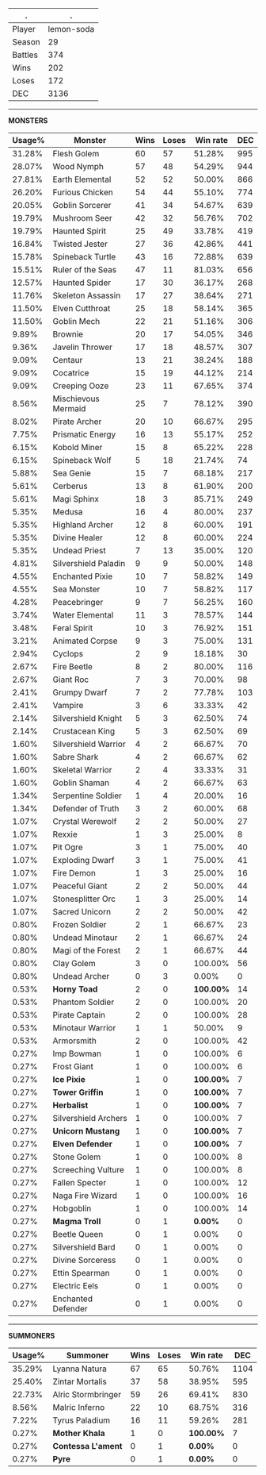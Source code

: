 .|.
|-|-
Player|lemon-soda
Season|29
Battles|374
Wins|202
Loses|172
DEC|3136

---
**MONSTERS**

Usage%|Monster|Wins|Loses|Win rate|DEC|
-|-|-|-|-|-|
31.28%|Flesh Golem|60|57|51.28%|995|
28.07%|Wood Nymph|57|48|54.29%|944|
27.81%|Earth Elemental|52|52|50.00%|866|
26.20%|Furious Chicken|54|44|55.10%|774|
20.05%|Goblin Sorcerer|41|34|54.67%|639|
19.79%|Mushroom Seer|42|32|56.76%|702|
19.79%|Haunted Spirit|25|49|33.78%|419|
16.84%|Twisted Jester|27|36|42.86%|441|
15.78%|Spineback Turtle|43|16|72.88%|639|
15.51%|Ruler of the Seas|47|11|81.03%|656|
12.57%|Haunted Spider|17|30|36.17%|268|
11.76%|Skeleton Assassin|17|27|38.64%|271|
11.50%|Elven Cutthroat|25|18|58.14%|365|
11.50%|Goblin Mech|22|21|51.16%|306|
9.89%|Brownie|20|17|54.05%|346|
9.36%|Javelin Thrower|17|18|48.57%|307|
9.09%|Centaur|13|21|38.24%|188|
9.09%|Cocatrice|15|19|44.12%|214|
9.09%|Creeping Ooze|23|11|67.65%|374|
8.56%|Mischievous Mermaid|25|7|78.12%|390|
8.02%|Pirate Archer|20|10|66.67%|295|
7.75%|Prismatic Energy|16|13|55.17%|252|
6.15%|Kobold Miner|15|8|65.22%|228|
6.15%|Spineback Wolf|5|18|21.74%|74|
5.88%|Sea Genie|15|7|68.18%|217|
5.61%|Cerberus|13|8|61.90%|200|
5.61%|Magi Sphinx|18|3|85.71%|249|
5.35%|Medusa|16|4|80.00%|237|
5.35%|Highland Archer|12|8|60.00%|191|
5.35%|Divine Healer|12|8|60.00%|224|
5.35%|Undead Priest|7|13|35.00%|120|
4.81%|Silvershield Paladin|9|9|50.00%|148|
4.55%|Enchanted Pixie|10|7|58.82%|149|
4.55%|Sea Monster|10|7|58.82%|117|
4.28%|Peacebringer|9|7|56.25%|160|
3.74%|Water Elemental|11|3|78.57%|144|
3.48%|Feral Spirit|10|3|76.92%|151|
3.21%|Animated Corpse|9|3|75.00%|131|
2.94%|Cyclops|2|9|18.18%|30|
2.67%|Fire Beetle|8|2|80.00%|116|
2.67%|Giant Roc|7|3|70.00%|98|
2.41%|Grumpy Dwarf|7|2|77.78%|103|
2.41%|Vampire|3|6|33.33%|42|
2.14%|Silvershield Knight|5|3|62.50%|74|
2.14%|Crustacean King|5|3|62.50%|69|
1.60%|Silvershield Warrior|4|2|66.67%|70|
1.60%|Sabre Shark|4|2|66.67%|62|
1.60%|Skeletal Warrior|2|4|33.33%|31|
1.60%|Goblin Shaman|4|2|66.67%|63|
1.34%|Serpentine Soldier|1|4|20.00%|16|
1.34%|Defender of Truth|3|2|60.00%|68|
1.07%|Crystal Werewolf|2|2|50.00%|27|
1.07%|Rexxie|1|3|25.00%|8|
1.07%|Pit Ogre|3|1|75.00%|40|
1.07%|Exploding Dwarf|3|1|75.00%|41|
1.07%|Fire Demon|1|3|25.00%|16|
1.07%|Peaceful Giant|2|2|50.00%|44|
1.07%|Stonesplitter Orc|1|3|25.00%|14|
1.07%|Sacred Unicorn|2|2|50.00%|42|
0.80%|Frozen Soldier|2|1|66.67%|23|
0.80%|Undead Minotaur|2|1|66.67%|24|
0.80%|Magi of the Forest|2|1|66.67%|44|
0.80%|Clay Golem|3|0|100.00%|56|
0.80%|Undead Archer|0|3|0.00%|0|
0.53%|**Horny Toad**|2|0|**100.00%**|14|
0.53%|Phantom Soldier|2|0|100.00%|20|
0.53%|Pirate Captain|2|0|100.00%|28|
0.53%|Minotaur Warrior|1|1|50.00%|9|
0.53%|Armorsmith|2|0|100.00%|42|
0.27%|Imp Bowman|1|0|100.00%|6|
0.27%|Frost Giant|1|0|100.00%|6|
0.27%|**Ice Pixie**|1|0|**100.00%**|7|
0.27%|**Tower Griffin**|1|0|**100.00%**|7|
0.27%|**Herbalist**|1|0|**100.00%**|7|
0.27%|Silvershield Archers|1|0|100.00%|7|
0.27%|**Unicorn Mustang**|1|0|**100.00%**|7|
0.27%|**Elven Defender**|1|0|**100.00%**|7|
0.27%|Stone Golem|1|0|100.00%|8|
0.27%|Screeching Vulture|1|0|100.00%|8|
0.27%|Fallen Specter|1|0|100.00%|12|
0.27%|Naga Fire Wizard|1|0|100.00%|16|
0.27%|Hobgoblin|1|0|100.00%|14|
0.27%|**Magma Troll**|0|1|**0.00%**|0|
0.27%|Beetle Queen|0|1|0.00%|0|
0.27%|Silvershield Bard|0|1|0.00%|0|
0.27%|Divine Sorceress|0|1|0.00%|0|
0.27%|Ettin Spearman|0|1|0.00%|0|
0.27%|Electric Eels|0|1|0.00%|0|
0.27%|Enchanted Defender|0|1|0.00%|0|

---
**SUMMONERS**

Usage%|Summoner|Wins|Loses|Win rate|DEC|
-|-|-|-|-|-|
35.29%|Lyanna Natura|67|65|50.76%|1104|
25.40%|Zintar Mortalis|37|58|38.95%|595|
22.73%|Alric Stormbringer|59|26|69.41%|830|
8.56%|Malric Inferno|22|10|68.75%|316|
7.22%|Tyrus Paladium|16|11|59.26%|281|
0.27%|**Mother Khala**|1|0|**100.00%**|7|
0.27%|**Contessa L'ament**|0|1|**0.00%**|0|
0.27%|**Pyre**|0|1|**0.00%**|0|
